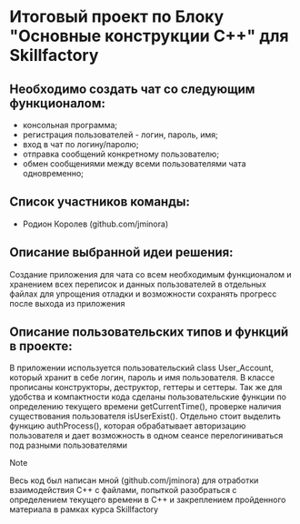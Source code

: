 # Итоговый проект по Блоку "Основные конструкции C++" для Skillfactory

## Необходимо создать чат со следующим функционалом:

* консольная программа;
* регистрация пользователей - логин, пароль, имя;
* вход в чат по логину/паролю;
* отправка сообщений конкретному пользователю;
* обмен сообщениями между всеми пользователями чата одновременно;

## Список участников команды: 
* Родион Королев (github.com/jminora)

## Описание выбранной идеи решения: 
Cоздание приложения для чата со всем необходимым функционалом и хранением всех переписок и данных пользователей в отдельных файлах для упрощения отладки и возможности сохранять прогресс после выхода из приложения

## Описание пользовательских типов и функций в проекте: 
В приложении используется пользовательский class User_Account, который хранит в себе логин, пароль и имя пользователя. В классе прописаны конструкторы, деструктор, геттеры и сеттеры. 
Так же для удобства и компактности кода сделаны пользовательские функции по определению текущего времени getCurrentTime(), проверке наличия существования пользователя isUserExist().
Отдельно стоит выделить функцию authProcess(), которая обрабатывает авторизацию пользователя и дает возможность в одном сеансе перелогиниваться под разными пользователями

> [!NOTE]
> Весь код был написан мной (github.com/jminora) для отработки взаимодействия С++ с файлами, попыткой разобраться с определением текущего времени в С++ и закреплением пройденного материала в рамках курса Skillfactory
